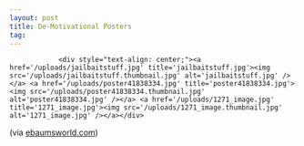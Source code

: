```yaml
---
layout: post
title: De-Motivational Posters
tag: 
---
```



                <div style="text-align: center;"><a href='/uploads/jailbaitstuff.jpg' title='jailbaitstuff.jpg'><img src='/uploads/jailbaitstuff.thumbnail.jpg' alt='jailbaitstuff.jpg' /></a> <a href='/uploads/poster41838334.jpg' title='poster41838334.jpg'><img src='/uploads/poster41838334.thumbnail.jpg' alt='poster41838334.jpg' /></a> <a href='/uploads/1271_image.jpg' title='1271_image.jpg'><img src='/uploads/1271_image.thumbnail.jpg' alt='1271_image.jpg' /></a></div>
<p>(via <a href="http://www.ebaumsworld.com/pictures/view/37593/">ebaumsworld.com</a>)</p>
            
